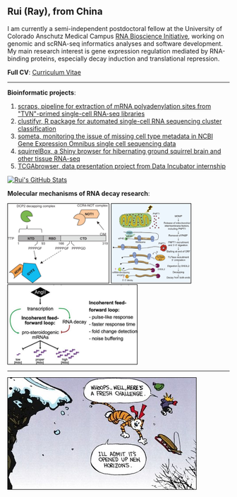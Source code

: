 ## Rui (Ray), from China

I am currently a semi-independent postdoctoral fellow at the University of Colorado Anschutz Medical Campus [RNA Bioscience Initiative](https://medschool.cuanschutz.edu/rbi), working on genomic and scRNA-seq informatics analyses and software development. My main research interest is gene expression regulation mediated by RNA-binding proteins, especially decay induction and translational repression.

**Full CV**:
[Curriculum Vitae](https://github.com/raysinensis/cv/raw/master/rf_cv.pdf)
<hr>

**Bioinformatic projects**:

1. [scraps, pipeline for extraction of mRNA polyadenylation sites from "TVN"-primed single-cell RNA-seq libraries](https://github.com/rnabioco/scraps)
1. [clustifyr, R package for automated single-cell RNA sequencing cluster classification](http://www.bioconductor.org/packages/release/bioc/html/clustifyr.html)
2. [someta, monitoring the issue of missing cell type metadata in NCBI Gene Expression Omnibus single cell sequencing data](https://github.com/rnabioco/someta)
3. [squirrelBox, a Shiny browser for hibernating ground squirrel brain and other tissue RNA-seq](https://raysinensis.shinyapps.io/squirrelBox/)
4. [TCGAbrowser, data presentation project from Data Incubator internship](http://tcga.raysinensis.com)

[![Rui's GitHub Stats](https://github-readme-stats.vercel.app/api?username=raysinensis&count_private=true&show_icons=true&include_all_commits=true&hide=stars)](https://github.com/raysinensis)


**Molecular mechanisms of RNA decay research**:

[<img align="center" src="4ehp.jpg" height="180" style="border:1px solid black;margin-bottom:2px;" title="Tetra-proline motifs of ZFP36 recruit novel translation repression cofactors.">](https://rnajournal.cshlp.org/content/22/3/373.full)
[<img align="center" src="pnpt1.jpg" height="180" style="border:1px solid black;margin-bottom:2px;" title="Mitochodrial exonuclease PNPT1 triggers global RNA decay in apoptosis.">](https://www.sciencedirect.com/science/article/pii/S0092867418305105)
<br>
[<img align="center" src="steroid.jpg" height="180" style="border:1px solid black;" title="RNA decay insures precise regulation of steroid production.">](https://rnajournal.cshlp.org/content/27/8/933.full)
<hr>
<img align="center" src="new.jpg" style="border:1px solid black;" title="They said it best.">
